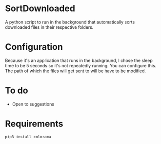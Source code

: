 # SortDownloaded
A python script to run in the background that automatically sorts downloaded files in their respective folders.

# Configuration
Because it's an application that runs in the background, I chose the sleep time to be 5 seconds so it's not repeatedly running. You can configure this.
The path of which the files will get sent to will be have to be modified.

# To do
- Open to suggestions

# Requirements
`pip3 install colorama`
